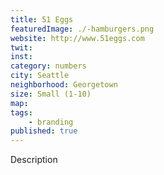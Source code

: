 ```yaml
---
title: 51 Eggs
featuredImage: ./-hamburgers.png
website: http://www.51eggs.com
twit: 
inst: 
category: numbers
city: Seattle
neighborhood: Georgetown
size: Small (1-10)
map: 
tags:
    - branding
published: true
---
```


Description
